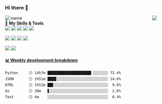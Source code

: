 ### Hi there 👋
<a href="#">
  <img align="right" src="https://github-readme-stats.vercel.app/api?username=XiaoMiku01" />
</a>  

![:name](https://count.getloli.com/get/@:XiaoMiku01)  
🌟 **My Skills & Tools**  
[![](https://img.shields.io/badge/-Python-3e74a2?style=flat-square&logo=Python&logoColor=fff)](https://www.python.org/)
[![](https://img.shields.io/badge/-Golang-007D9C?style=flat-square&logo=go&logoColor=fff)](https://golang.google.cn/)
[![](https://img.shields.io/badge/-Java-E6882E?style=flat-square&logo=java&logoColor=fff)](https://www.java.com/zh-CN/)
[![](https://img.shields.io/badge/-JavaScript-f7e018?style=flat-square&logo=javascript&logoColor=white)](https://www.ecma-international.org/)
[![](https://img.shields.io/badge/-HTML5-E34F26?style=flat-square&logo=html5&logoColor=white)](https://html.spec.whatwg.org/)  

[![](https://img.shields.io/badge/-Linux-fcc624?style=flat-square&logo=linux&logoColor=white)](https://www.linuxfoundation.org/)
[![](https://img.shields.io/badge/-Git-f05032?style=flat-square&logo=git&logoColor=white)](https://git-scm.com/)
[![](https://img.shields.io/badge/-Docker-2496ED?style=flat-square&logo=docker&logoColor=ffffff)](https://www.docker.com/)
[![](https://img.shields.io/badge/-MySQL-4479A1?style=flat-square&logo=MySQL&logoColor=fff)](https://www.mysql.com/)  

[![](https://img.shields.io/badge/IDE-Visual%20Studio%20Code-blue?style=flat-square&logo=visual-studio-code&logoColor=ffffff)](https://code.visualstudio.com/)
[![](https://img.shields.io/badge/IDE-Vim-019733?style=flat-square&logo=vim&logoColor=ffffff)](https://code.visualstudio.com/)  

<!-- waka-box start -->
#### <a href="https://gist.github.com/d1ad2525fd7f598feab812ce5e13a736" target="_blank">📊 Weekly development breakdown</a>
```text
Python     🕓 14h7m ████████████████████▎░░░░░░░ 72.4%
JSON       🕓 2h51m ████░░░░░░░░░░░░░░░░░░░░░░░░ 14.6%
HTML       🕓 1h52m ██▋░░░░░░░░░░░░░░░░░░░░░░░░░  9.6%
Go         🕓 30m   ▋░░░░░░░░░░░░░░░░░░░░░░░░░░░  2.6%
Text       🕓 4m    ░░░░░░░░░░░░░░░░░░░░░░░░░░░░  0.4%
```
<!-- Powered by https://github.com/YouEclipse/waka-box-go . -->
<!-- waka-box end -->
